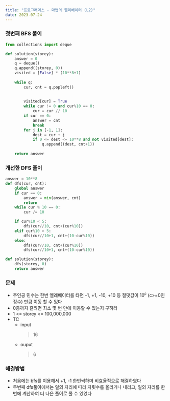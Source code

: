 ```yaml
---
title: "프로그래머스 - 마법의 엘리베이터 (L2)"
date: 2023-07-24
---
```


### 첫번째 BFS 풀이
```python
from collections import deque

def solution(storey):
    answer = 0
    q = deque()
    q.append((storey, 0))
    visited = [False] * (10**8+1)
    
    while q:
        cur, cnt = q.popleft()
        
        
        visited[cur] = True
        while cur != 0 and cur%10 == 0:
            cur = cur // 10
        if cur == 0:
            answer = cnt
            break
        for j in [-1, 1]:
            dest = cur + j
            if 0 <= dest <= 10**8 and not visited[dest]:
                q.append((dest, cnt+1))
    
    return answer
```

### 개선한 DFS 풀이
```python
answer = 10**8
def dfs(cur, cnt):
    global answer
    if cur == 0:
        answer = min(answer, cnt)
        return
    while cur % 10 == 0:
        cur /= 10

    if cur%10 < 5:
        dfs(cur//10, cnt+(cur%10))
    elif cur%10 > 5:
        dfs(cur//10+1, cnt+(10-cur%10))
    else:
        dfs(cur//10, cnt+(cur%10))
        dfs(cur//10+1, cnt+(10-cur%10))

def solution(storey):
    dfs(storey, 0)
    return answer
```

### 문제
- 주인공 민수는 한번 엘레베이터를 타면 -1, +1, -10, +10 등 절댓값이 $10^c$ (c>=0인 정수) 만큼 이동 할 수 있다
- 0층까지 갈려면 최소 몇 번 만에 이동할 수 있는지 구하라
- 1 <= storey <= 100,000,000
- TC
  - input
    > 16
  - ouput
    > 6

### 해결방법

- 처음에는 bfs를 이용해서 +1, -1 한번씩하며 비효율적으로 해결하였다
- 두번째 dfs풀이에서는 일의 자리에 따라 자릿수를 올리거나 내리고, 일의 자리를 한번에 계산하여 더 나은 풀이로 풀 수 있었다